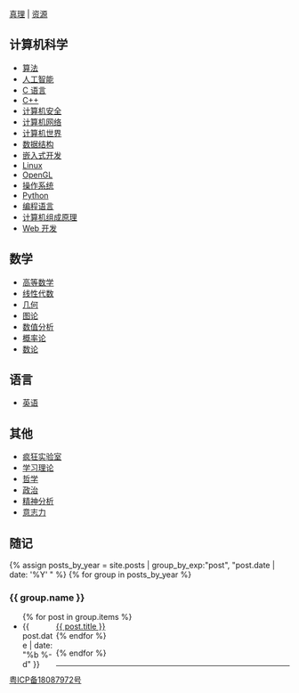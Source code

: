 [真理](/truth) | [资源](/resources)

## 计算机科学

- [算法](/algorithm-learning)
- [人工智能](/ai)
- [C 语言](/c-learning)
- [C++ ](/cpp-learning)
- [计算机安全](/computer-security)
- [计算机网络](/computer-network)
- [计算机世界](/computer)
- [数据结构](/data-structure)
- [嵌入式开发](/embedded-design)
- [Linux](/linux-learning)
- [OpenGL](/opengl-learning)
- [操作系统](/operating-system)
- [Python](/python-learning)
- [编程语言](/programming-language)
- [计算机组成原理](/computer-system)
- [Web 开发](/web-program)

## 数学

- [高等数学](/advanced-mathematics)
- [线性代数](/algebra)
- [几何](/geometry)
- [图论](/graph-theory)
- [数值分析](/numerical-analysis)
- [概率论](/probability-theory)
- [数论](/theory-of-numbers)

## 语言

- [英语](/english)

## 其他

- [疯狂实验室](/lab)
- [学习理论](/learning-theory)
- [哲学](/philosophy)
- [政治](/politics)
- [精神分析](/psychoanalysis)
- [意志力](/self-control)

## 随记

{% assign posts_by_year = site.posts | group_by_exp:"post", "post.date | date: '%Y' " %}
{% for group in posts_by_year %}

<h3>{{ group.name }}</h3>
<ul>
    {% for post in group.items %}
    <li><div style="width:60px;float:left;">{{ post.date | date: "%b %-d" }}</div> <a href="{{ site.baseurl }}{{ post.url }}">{{ post.title }}</a></li>
    {% endfor %}
</ul>
{% endfor %}

---

[粤ICP备18087972号](http://www.beian.miit.gov.cn)